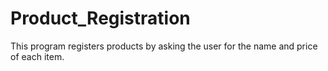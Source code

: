 # Product_Registration
 This program registers products by asking the user for the name and price of each item.
